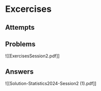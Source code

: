 # Excercises

## Attempts

## Problems
![[ExercisesSession2.pdf]]
## Answers
![[Solution-Statistics2024-Session2 (1).pdf]]